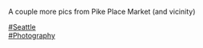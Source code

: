 A couple more pics from Pike Place Market (and vicinity)

[\#<span>Seattle</span>](https://social.lol/tags/Seattle)  
[\#<span>Photography</span>](https://social.lol/tags/Photography)
